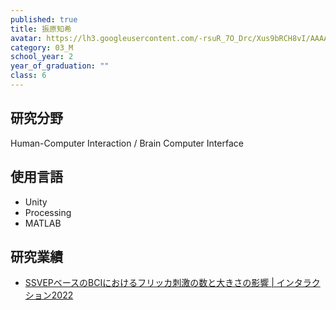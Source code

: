 ```yaml
---
published: true
title: 振原知希
avatar: https://lh3.googleusercontent.com/-rsuR_7O_Drc/Xus9bRCH8vI/AAAAAAAATwY/SBJk78zO6X8BaJ7Q5CYxFZU-n9lt8kzZACE0YBhgLKq4EAL1OcqyVSoO-1fEpz6ZlVlNp_b6dgYrZf8UaRTT__4bZrV0sHcDQyv8P1B_DrtFY1K_r1_vFEE1oh5J-l4uMeEVVqfv7xWD9rCs0ZA7814hIvmJQBZCfMva9-DuRhUR7I9Z8D2wR9PhCgosIOKmziyyX-zFgLiEBE-aOJ6BZSgQbN0UIeXD0lUcmWpbXTvpdU2Emf8yg7rjb3kHaaHFD0PueZekHrF95kShi0rLOZyRdA84kOAqwJ5pwSk3idkL3QaCyy-2nnmCykAferRMoQOsbWhsbqXwu7nW7mBDnD9bHQsg0X3pmIf0wKx8nEjQcJ_dwE9TkvNWsFkhVSb_PHjkwXZX2plh_HGpnWQxnHjXF1Terf8dhsokNGT1-LAQTR_HKI54OVIJUsl8dnaRJ-xgEGkb-7l2eDwR74g3Cji_EL2F2cNalY4w8zZP7m1EVWapBd1yPIi5Ex7BHoyae7KUSjuCmdKkM2MrtTThHER-2cF694MsjR3rcW55MiIYqCjwLNNWHC8jeHYd2ZSXdK19mf20s4pD_Etpqpjr2UfQvhZrwckwf5JYnNZ46qXMz8YQodRlwLu4CTMmt8V3Ib5gZ5I18tI2lg_5AiGf1yGN5EhQ9rfLothwvDMxrpt_NddFL_4oRBCo_x0SDZRJNASlfZiVvWPVZirS32jjzRCw2kxe2ESvfwiSKzbpXeIAxoxhFs63nlOEcFkBQJ-FbdwgUpj__eaQk27e8NJe4MNGCrfcF/_MG_9009%2B%25282%2529.JPG
category: 03_M
school_year: 2
year_of_graduation: ""
class: 6
---
```

<h2>研究分野</h2>


Human-Computer Interaction / Brain Computer Interface

<h2>使用言語</h2>

* Unity
* Processing
* MATLAB

<h2>研究業績</h2>

* [SSVEPベースのBCIにおけるフリッカ刺激の数と大きさの影響 | インタラクション2022](https://research.miyashita.com/papers/D250)